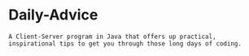 # Daily-Advice
```
A Client-Server program in Java that offers up practical, inspirational tips to get you through those long days of coding.
```
